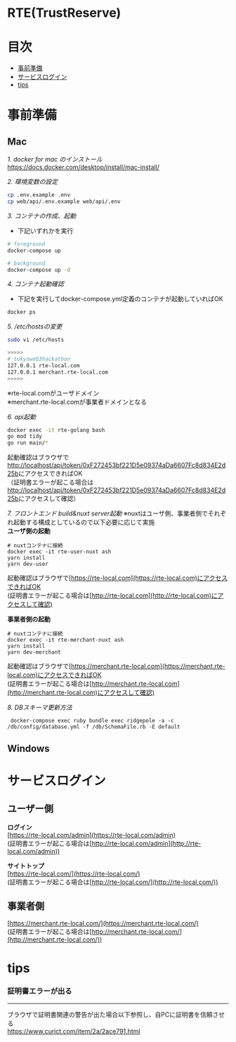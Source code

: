 # RTE(TrustReserve)

# 目次
- [事前準備](#事前準備)
- [サービスログイン](#サービスログイン)
- [tips](#tips)

# 事前準備
## Mac
*1. docker for mac のインストール*  
https://docs.docker.com/desktop/install/mac-install/

*2. 環境変数の設定*
```bash
cp .env.example .env
cp web/api/.env.example web/api/.env
```  
*3. コンテナの作成、起動*
- 下記いずれかを実行
```bash
# foreground
docker-compose up
```

```bash
# background
docker-compose up -d 
```

*4. コンテナ起動確認*
- 下記を実行してdocker-compose.yml定義のコンテナが起動していればOK
```bash
docker ps
```

*5. /etc/hostsの変更*

```bash
sudo vi /etc/hosts

>>>>>
# tokyoweb3hackathon
127.0.0.1 rte-local.com 
127.0.0.1 merchant.rte-local.com
>>>>>
```
※rte-local.comがユーザドメイン <br>
※merchant.rte-local.comが事業者ドメインとなる

*6. api起動*
```bash
docker exec -it rte-golang bash
go mod tidy
go run main/*
```
起動確認はブラウザで[http://localhost/api/token/0xF272453bf221D5e09374aDa6607Fc8d834E2d25b](http://localhost/api/token/0xF272453bf221D5e09374aDa6607Fc8d834E2d25b)にアクセスできればOK
<br>（証明書エラーが起こる場合は[http://localhost/api/token/0xF272453bf221D5e09374aDa6607Fc8d834E2d25b](http://localhost/api/token/0xF272453bf221D5e09374aDa6607Fc8d834E2d25b)にアクセスして確認）

*7. フロントエンド build&nuxt server起動*
 ※nuxtはユーザ側、事業者側でそれぞれ起動する構成としているので以下必要に応じて実施  
**ユーザ側の起動**
```
# nuxtコンテナに接続
docker exec -it rte-user-nuxt ash
yarn install
yarn dev-user
```
起動確認はブラウザで[https://rte-local.com](https://rte-local.com)にアクセスできればOK
<br>(証明書エラーが起こる場合は[http://rte-local.com](http://rte-local.com)にアクセスして確認)

**事業者側の起動**
```
# nuxtコンテナに接続
docker exec -it rte-merchant-nuxt ash
yarn install
yarn dev-merchant
```
起動確認はブラウザで[https://merchant.rte-local.com](https://merchant.rte-local.com)にアクセスできればOK
<br>(証明書エラーが起こる場合は[http://merchant.rte-local.com](http://merchant.rte-local.com)にアクセスして確認)

*8. DBスキーマ更新方法*
```shell
 docker-compose exec ruby bundle exec ridgepole -a -c /db/config/database.yml -f /db/SchemaFile.rb -E default
```
## Windows
# サービスログイン

## ユーザー側
 **ログイン**
 <br>[https://rte-local.com/admin](https://rte-local.com/admin)
 <br>(証明書エラーが起こる場合は[http://rte-local.com/admin](http://rte-local.com/admin))

 **サイトトップ**
 <br>[https://rte-local.com/](https://rte-local.com/)
 <br>(証明書エラーが起こる場合は[http://rte-local.com/](http://rte-local.com/))
## 事業者側
 [https://merchant.rte-local.com/](https://merchant.rte-local.com/)
 <br>(証明書エラーが起こる場合は[http://merchant.rte-local.com/](http://merchant.rte-local.com/))

# tips
### 証明書エラーが出る

---
ブラウザで証明書関連の警告が出た場合以下参照し、自PCに証明書を信頼させる
<br>https://www.curict.com/item/2a/2ace791.html
